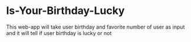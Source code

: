 # Is-Your-Birthday-Lucky
This web-app will take user birthday and favorite number of user as input and it will tell if user birthday is lucky or not
